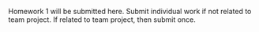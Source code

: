 Homework 1 will be submitted here.
Submit individual work if not related to team project.
If related to team project, then submit once.